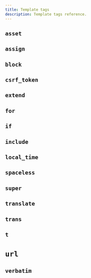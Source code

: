 ```yaml
---
title: Template tags
description: Template tags reference.
---
```


## `asset`

## `assign`

## `block`

## `csrf_token`

## `extend`

## `for`

## `if`

## `include`

## `local_time`

## `spaceless`

## `super`

## `translate`

## `trans`

## `t`

# `url`

## `verbatim`
